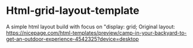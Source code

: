 # Html-grid-layout-template

A simple html layout build with focus on "display: grid;
Original layout: https://nicepage.com/html-templates/preview/camp-in-your-backyard-to-get-an-outdoor-experience-4542325?device=desktop
